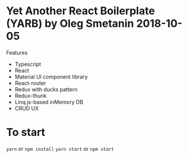 # Yet Another React Boilerplate (YARB) by Oleg Smetanin 2018-10-05

Features

* Typescript
* React
* Material UI component library
* React-router
* Redux with ducks pattern
* Redux-thunk
* Linq.js-based inMemory DB
* CRUD UX

# To start

`yarn` or `npm install`
`yarn start` or `npm start`
